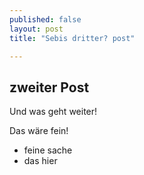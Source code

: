 ```yaml
---
published: false
layout: post
title: "Sebis dritter? post"

---
```


## zweiter Post

Und was geht weiter!

Das wäre fein!

- feine sache
- das hier


